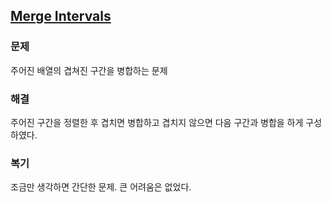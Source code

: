 ## [Merge Intervals](https://leetcode.com/problems/merge-intervals/?envType=problem-list-v2&envId=rab78cw1)

### 문제
주어진 배열의 겹쳐진 구간을 병합하는 문제

### 해결
주어진 구간을 정렬한 후 겹치면 병합하고 겹치지 않으면 다음 구간과 병합을 하게 구성하였다.

### 복기
조금만 생각하면 간단한 문제. 큰 어려움은 없었다.
